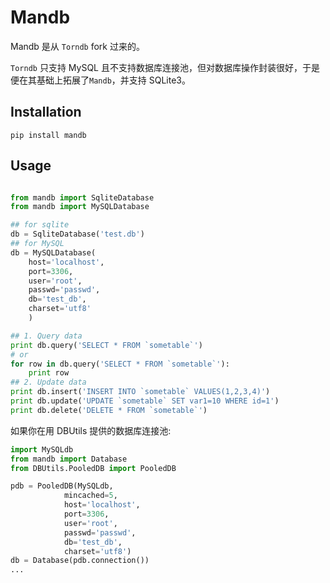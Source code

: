 Mandb
======

Mandb 是从 `Torndb` fork 过来的。

`Torndb` 只支持 MySQL 且不支持数据库连接池，但对数据库操作封装很好，于是便在其基础上拓展了`Mandb`，并支持 SQLite3。

Installation
------------

``pip install mandb``

Usage
-------------

```python

from mandb import SqliteDatabase
from mandb import MySQLDatabase

## for sqlite
db = SqliteDatabase('test.db')
## for MySQL
db = MySQLDatabase(
    host='localhost',
    port=3306,
    user='root',
    passwd='passwd',
    db='test_db',
    charset='utf8'
    )

## 1. Query data
print db.query('SELECT * FROM `sometable`')
# or
for row in db.query('SELECT * FROM `sometable`'):
    print row
## 2. Update data
print db.insert('INSERT INTO `sometable` VALUES(1,2,3,4)')
print db.update('UPDATE `sometable` SET var1=10 WHERE id=1')
print db.delete('DELETE * FROM `sometable`')

```
如果你在用 DBUtils 提供的数据库连接池:

```python
import MySQLdb
from mandb import Database
from DBUtils.PooledDB import PooledDB

pdb = PooledDB(MySQLdb,
            mincached=5,
            host='localhost',
            port=3306,
            user='root',
            passwd='passwd',
            db='test_db',
            charset='utf8')
db = Database(pdb.connection())
...
```

